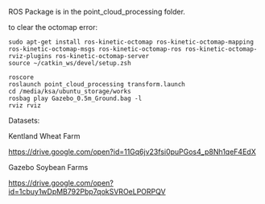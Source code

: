 ROS Package is in the point_cloud_processing folder.

to clear the octomap error:
```
sudo apt-get install ros-kinetic-octomap ros-kinetic-octomap-mapping ros-kinetic-octomap-msgs ros-kinetic-octomap-ros ros-kinetic-octomap-rviz-plugins ros-kinetic-octomap-server
source ~/catkin_ws/devel/setup.zsh 

roscore
roslaunch point_cloud_processing transform.launch
cd /media/ksa/ubuntu_storage/works
rosbag play Gazebo_0.5m_Ground.bag -l
rviz rviz
```

Datasets:

Kentland Wheat Farm

https://drive.google.com/open?id=11Gq6jv23fsi0puPGos4_p8Nh1qeF4EdX

Gazebo Soybean Farms

https://drive.google.com/open?id=1cbuy1wDpMB792Pbp7qokSVROeLPORPQV
